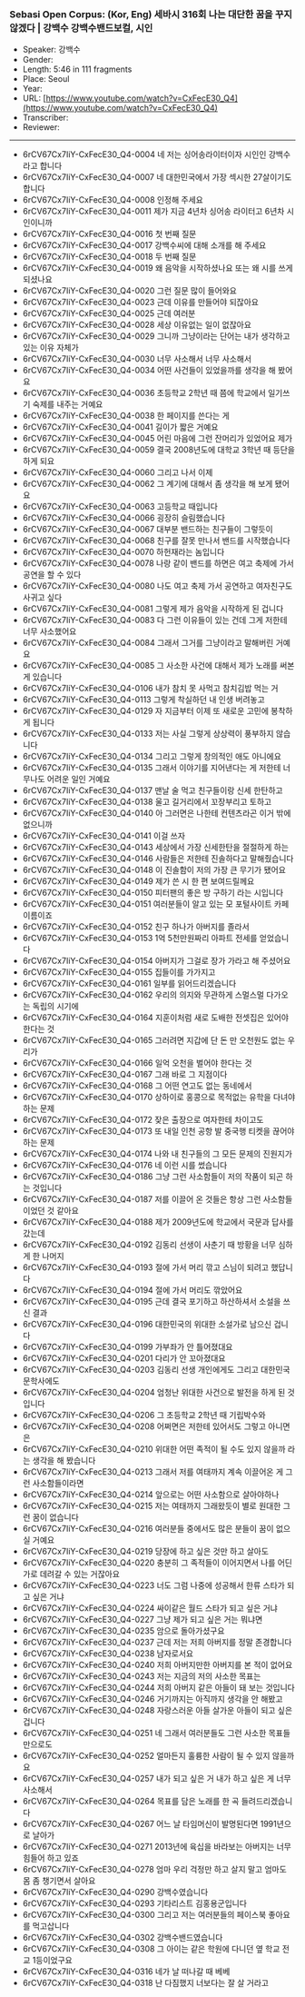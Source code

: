 ### Sebasi Open Corpus: (Kor, Eng) 세바시 316회 나는 대단한 꿈을 꾸지 않겠다 | 강백수 강백수밴드보컬, 시인

- Speaker: 강백수
- Gender: 
- Length: 5:46 in 111 fragments
- Place: Seoul
- Year: 
- URL: [https://www.youtube.com/watch?v=CxFecE30_Q4](https://www.youtube.com/watch?v=CxFecE30_Q4)
- Transcriber: 
- Reviewer: 

---

- 6rCV67Cx7IiY-CxFecE30_Q4-0004 네 저는 싱어송라이터이자 시인인 강백수라고 합니다
- 6rCV67Cx7IiY-CxFecE30_Q4-0007 네 대한민국에서 가장 섹시한 27살이기도 합니다
- 6rCV67Cx7IiY-CxFecE30_Q4-0008 인정해 주세요
- 6rCV67Cx7IiY-CxFecE30_Q4-0011 제가 지금 4년차 싱어송 라이터고 6년차 시인이니까
- 6rCV67Cx7IiY-CxFecE30_Q4-0016 첫 번째 질문
- 6rCV67Cx7IiY-CxFecE30_Q4-0017 강백수씨에 대해 소개를 해 주세요
- 6rCV67Cx7IiY-CxFecE30_Q4-0018 두 번째 질문
- 6rCV67Cx7IiY-CxFecE30_Q4-0019 왜 음악을 시작하셨나요 또는 왜 시를 쓰게 되셨나요
- 6rCV67Cx7IiY-CxFecE30_Q4-0020 그런 질문 많이 들어와요
- 6rCV67Cx7IiY-CxFecE30_Q4-0023 근데 이유를 만들어야 되잖아요
- 6rCV67Cx7IiY-CxFecE30_Q4-0025 근데 여러분
- 6rCV67Cx7IiY-CxFecE30_Q4-0028 세상 이유없는 일이 없잖아요
- 6rCV67Cx7IiY-CxFecE30_Q4-0029 그니까 그냥이라는 단어는 내가 생각하고 있는 이유 자체가
- 6rCV67Cx7IiY-CxFecE30_Q4-0030 너무 사소해서 너무 사소해서
- 6rCV67Cx7IiY-CxFecE30_Q4-0034 어떤 사건들이 있었을까를 생각을 해 봤어요
- 6rCV67Cx7IiY-CxFecE30_Q4-0036 초등학교 2학년 때 쯤에 학교에서 일기쓰기 숙제를 내주는 거예요
- 6rCV67Cx7IiY-CxFecE30_Q4-0038 한 페이지를 쓴다는 게
- 6rCV67Cx7IiY-CxFecE30_Q4-0041 길이가 짧은 거예요
- 6rCV67Cx7IiY-CxFecE30_Q4-0045 어린 마음에 그런 잔머리가 있었어요 제가
- 6rCV67Cx7IiY-CxFecE30_Q4-0059 결국 2008년도에 대학교 3학년 때 등단을 하게 되요
- 6rCV67Cx7IiY-CxFecE30_Q4-0060 그리고 나서 이제
- 6rCV67Cx7IiY-CxFecE30_Q4-0062 그 계기에 대해서 좀 생각을 해 보게 됐어요
- 6rCV67Cx7IiY-CxFecE30_Q4-0063 고등학교 때입니다
- 6rCV67Cx7IiY-CxFecE30_Q4-0066 굉장히 슬림했습니다
- 6rCV67Cx7IiY-CxFecE30_Q4-0067 대부분 밴드하는 친구들이 그렇듯이
- 6rCV67Cx7IiY-CxFecE30_Q4-0068 친구를 잘못 만나서 밴드를 시작했습니다
- 6rCV67Cx7IiY-CxFecE30_Q4-0070 하헌재라는 놈입니다
- 6rCV67Cx7IiY-CxFecE30_Q4-0078 나랑 같이 밴드를 하면은 여고 축제에 가서 공연을 할 수 있다
- 6rCV67Cx7IiY-CxFecE30_Q4-0080 나도 여고 축제 가서 공연하고 여자친구도 사귀고 싶다
- 6rCV67Cx7IiY-CxFecE30_Q4-0081 그렇게 제가 음악을 시작하게 된 겁니다
- 6rCV67Cx7IiY-CxFecE30_Q4-0083 다 그런 이유들이 있는 건데 그게 저한테 너무 사소했어요
- 6rCV67Cx7IiY-CxFecE30_Q4-0084 그래서 그거를 그냥이라고 말해버린 거예요
- 6rCV67Cx7IiY-CxFecE30_Q4-0085 그 사소한 사건에 대해서 제가 노래를 써본 게 있습니다
- 6rCV67Cx7IiY-CxFecE30_Q4-0106 내가 참치 못 사먹고 참치김밥 먹는 거
- 6rCV67Cx7IiY-CxFecE30_Q4-0113 그렇게 착실하던 내 인생 버려놓고
- 6rCV67Cx7IiY-CxFecE30_Q4-0129 자 지금부터 이제 또 새로운 고민에 봉착하게 됩니다
- 6rCV67Cx7IiY-CxFecE30_Q4-0133 저는 사실 그렇게 상상력이 풍부하지 않습니다
- 6rCV67Cx7IiY-CxFecE30_Q4-0134 그리고 그렇게 창의적인 애도 아니에요
- 6rCV67Cx7IiY-CxFecE30_Q4-0135 그래서 이야기를 지어낸다는 게 저한테 너무나도 어려운 일인 거예요
- 6rCV67Cx7IiY-CxFecE30_Q4-0137 맨날 술 먹고 친구들이랑 신세 한탄하고
- 6rCV67Cx7IiY-CxFecE30_Q4-0138 울고 길거리에서 꼬장부리고 토하고
- 6rCV67Cx7IiY-CxFecE30_Q4-0140 아 그러면은 나한테 컨텐츠라곤 이거 밖에 없으니까
- 6rCV67Cx7IiY-CxFecE30_Q4-0141 이걸 쓰자
- 6rCV67Cx7IiY-CxFecE30_Q4-0143 세상에서 가장 신세한탄을 절절하게 하는
- 6rCV67Cx7IiY-CxFecE30_Q4-0146 사람들은 저한테 진솔하다고 말해줬습니다
- 6rCV67Cx7IiY-CxFecE30_Q4-0148 이 진솔함이 저의 가장 큰 무기가 됐어요
- 6rCV67Cx7IiY-CxFecE30_Q4-0149 제가 쓴 시 한 편 보여드릴께요
- 6rCV67Cx7IiY-CxFecE30_Q4-0150 피터팬의 좋은 방 구하기 라는 시입니다
- 6rCV67Cx7IiY-CxFecE30_Q4-0151 여러분들이 알고 있는 모 포털사이트 카페 이름이죠
- 6rCV67Cx7IiY-CxFecE30_Q4-0152 친구 하나가 아버지를 졸라서
- 6rCV67Cx7IiY-CxFecE30_Q4-0153 1억 5천만원짜리 아파트 전세를 얻었습니다
- 6rCV67Cx7IiY-CxFecE30_Q4-0154 아버지가 그걸로 장가 가라고 해 주셨어요
- 6rCV67Cx7IiY-CxFecE30_Q4-0155 집들이를 가가지고
- 6rCV67Cx7IiY-CxFecE30_Q4-0161 일부를 읽어드리겠습니다
- 6rCV67Cx7IiY-CxFecE30_Q4-0162 우리의 의지와 무관하게 스멀스멀 다가오는 독립의 시기에
- 6rCV67Cx7IiY-CxFecE30_Q4-0164 지훈이처럼 새로 도배한 전셋집은 있어야 한다는 것
- 6rCV67Cx7IiY-CxFecE30_Q4-0165 그러려면 지갑에 단 돈 만 오천원도 없는 우리가
- 6rCV67Cx7IiY-CxFecE30_Q4-0166 일억 오천을 벌어야 한다는 것
- 6rCV67Cx7IiY-CxFecE30_Q4-0167 그래 바로 그 지점이다
- 6rCV67Cx7IiY-CxFecE30_Q4-0168 그 어떤 연고도 없는 동네에서
- 6rCV67Cx7IiY-CxFecE30_Q4-0170 상하이로 홍콩으로 목적없는 유학을 다녀야 하는 문제
- 6rCV67Cx7IiY-CxFecE30_Q4-0172 잦은 출장으로 여자한테 차이고도
- 6rCV67Cx7IiY-CxFecE30_Q4-0173 또 내일 인천 공항 발 중국행 티켓을 끊어야 하는 문제
- 6rCV67Cx7IiY-CxFecE30_Q4-0174 나와 내 친구들의 그 모든 문제의 진원지가
- 6rCV67Cx7IiY-CxFecE30_Q4-0176 네 이런 시를 썼습니다
- 6rCV67Cx7IiY-CxFecE30_Q4-0186 그냥 그런 사소함들이 저의 작품이 되곤 하는 것입니다
- 6rCV67Cx7IiY-CxFecE30_Q4-0187 저를 이끌어 온 것들은 항상 그런 사소함들이었던 것 같아요
- 6rCV67Cx7IiY-CxFecE30_Q4-0188 제가 2009년도에 학교에서 국문과 답사를 갔는데
- 6rCV67Cx7IiY-CxFecE30_Q4-0192 김동리 선생이 사춘기 때 방황을 너무 심하게 한 나머지
- 6rCV67Cx7IiY-CxFecE30_Q4-0193 절에 가서 머리 깎고 스님이 되려고 했답니다
- 6rCV67Cx7IiY-CxFecE30_Q4-0194 절에 가서 머리도 깎았어요
- 6rCV67Cx7IiY-CxFecE30_Q4-0195 근데 결국 포기하고 하산하셔서 소설을 쓰신 결과
- 6rCV67Cx7IiY-CxFecE30_Q4-0196 대한민국의 위대한 소설가로 남으신 겁니다
- 6rCV67Cx7IiY-CxFecE30_Q4-0199 가부좌가 안 틀어졌대요
- 6rCV67Cx7IiY-CxFecE30_Q4-0201 다리가 안 꼬아졌대요
- 6rCV67Cx7IiY-CxFecE30_Q4-0203 김동리 선생 개인에게도 그리고 대한민국 문학사에도
- 6rCV67Cx7IiY-CxFecE30_Q4-0204 엄청난 위대한 사건으로 발전을 하게 된 것입니다
- 6rCV67Cx7IiY-CxFecE30_Q4-0206 그 초등학교 2학년 때 기립박수와
- 6rCV67Cx7IiY-CxFecE30_Q4-0208 어쩌면은 저한테 있어서도 그렇고 아니면은
- 6rCV67Cx7IiY-CxFecE30_Q4-0210 위대한 어떤 족적이 될 수도 있지 않을까 라는 생각을 해 봤습니다
- 6rCV67Cx7IiY-CxFecE30_Q4-0213 그래서 저를 여태까지 계속 이끌어온 게 그런 사소함들이라면
- 6rCV67Cx7IiY-CxFecE30_Q4-0214 앞으로는 어떤 사소함으로 살아야하나
- 6rCV67Cx7IiY-CxFecE30_Q4-0215 저는 여태까지 그래왔듯이 별로 원대한 그런 꿈이 없습니다
- 6rCV67Cx7IiY-CxFecE30_Q4-0216 여러분들 중에서도 많은 분들이 꿈이 없으실 거예요
- 6rCV67Cx7IiY-CxFecE30_Q4-0219 당장에 하고 싶은 것만 하고 살아도
- 6rCV67Cx7IiY-CxFecE30_Q4-0220 충분히 그 족적들이 이어지면서 나를 어딘가로 데려갈 수 있는 거잖아요
- 6rCV67Cx7IiY-CxFecE30_Q4-0223 너도 그럼 나중에 성공해서 한류 스타가 되고 싶은 거냐
- 6rCV67Cx7IiY-CxFecE30_Q4-0224 싸이같은 월드 스타가 되고 싶은 거냐
- 6rCV67Cx7IiY-CxFecE30_Q4-0227 그냥 제가 되고 싶은 거는 뭐냐면
- 6rCV67Cx7IiY-CxFecE30_Q4-0235 암으로 돌아가셨구요
- 6rCV67Cx7IiY-CxFecE30_Q4-0237 근데 저는 저희 아버지를 정말 존경합니다
- 6rCV67Cx7IiY-CxFecE30_Q4-0238 남자로서요
- 6rCV67Cx7IiY-CxFecE30_Q4-0240 저희 아버지만한 아버지를 본 적이 없어요
- 6rCV67Cx7IiY-CxFecE30_Q4-0243 저는 지금의 저의 사소한 목표는
- 6rCV67Cx7IiY-CxFecE30_Q4-0244 저희 아버지 같은 아들이 돼 보는 것입니다
- 6rCV67Cx7IiY-CxFecE30_Q4-0246 거기까지는 아직까지 생각을 안 해봤고
- 6rCV67Cx7IiY-CxFecE30_Q4-0248 자랑스러운 아들 살가운 아들이 되고 싶은 겁니다
- 6rCV67Cx7IiY-CxFecE30_Q4-0251 네 그래서 여러분들도 그런 사소한 목표들만으로도
- 6rCV67Cx7IiY-CxFecE30_Q4-0252 얼마든지 훌륭한 사람이 될 수 있지 않을까요
- 6rCV67Cx7IiY-CxFecE30_Q4-0257 내가 되고 싶은 거 내가 하고 싶은 게 너무 사소해서
- 6rCV67Cx7IiY-CxFecE30_Q4-0264 목표를 담은 노래를 한 곡 들려드리겠습니다
- 6rCV67Cx7IiY-CxFecE30_Q4-0267 어느 날 타임머신이 발명된다면 1991년으로 날아가
- 6rCV67Cx7IiY-CxFecE30_Q4-0271 2013년에 육십을 바라보는 아버지는 너무 힘들어 하고 있죠
- 6rCV67Cx7IiY-CxFecE30_Q4-0278 엄마 우리 걱정만 하고 살지 말고 엄마도 몸 좀 챙기면서 살아요
- 6rCV67Cx7IiY-CxFecE30_Q4-0290 강백수였습니다
- 6rCV67Cx7IiY-CxFecE30_Q4-0293 기타리스트 김홍용군입니다
- 6rCV67Cx7IiY-CxFecE30_Q4-0300 그리고 저는 여러분들의 페이스북 좋아요를 먹고삽니다
- 6rCV67Cx7IiY-CxFecE30_Q4-0302 강백수밴드였습니다
- 6rCV67Cx7IiY-CxFecE30_Q4-0308 그 아이는 같은 학원에 다니던 옆 학교 전교 1등이었구요
- 6rCV67Cx7IiY-CxFecE30_Q4-0316 네가 날 떠나갈 때 베베
- 6rCV67Cx7IiY-CxFecE30_Q4-0318 난 다짐했지 너보다는 잘 살 거라고
